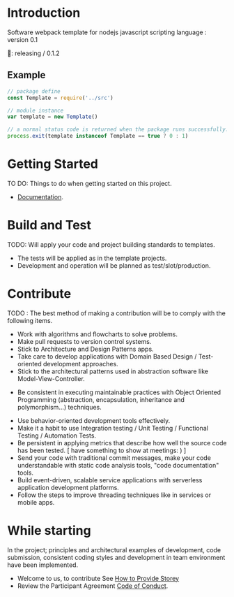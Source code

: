 # Introduction
Software webpack template for nodejs javascript scripting language : version 0.1

🔖: releasing / 0.1.2

## Example
```js
// package define
const Template = require('../src')

// module instance
var template = new Template()

// a normal status code is returned when the package runs successfully.
process.exit(template instanceof Template == true ? 0 : 1)
```

# Getting Started
TO DO: Things to do when getting started on this project.
- [Documentation](docs/README.md).

# Build and Test
TODO: Will apply your code and project building standards to templates.
* The tests will be applied as in the template projects.
* Development and operation will be planned as test/slot/production.

# Contribute
TODO : The best method of making a contribution will be to comply with the following items.
* Work with algorithms and flowcharts to solve problems.
* Make pull requests to version control systems.
* Stick to Architecture and Design Patterns apps.
* Take care to develop applications with Domain Based Design / Test-oriented development approaches.
* Stick to the architectural patterns used in abstraction software like Model-View-Controller.
- Be consistent in executing maintainable practices with Object Oriented Programming (abstraction, encapsulation, inheritance and polymorphism...) techniques.
* Use behavior-oriented development tools effectively.
* Make it a habit to use Integration testing / Unit Testing / Functional Testing / Automation Tests.
* Be persistent in applying metrics that describe how well the source code has been tested. [ have something to show at meetings: ) ]
* Send your code with traditional commit messages, make your code understandable with static code analysis tools, "code documentation" tools.
* Build event-driven, scalable service applications with serverless application development platforms.
* Follow the steps to improve threading techniques like in services or mobile apps. 

# While starting

In the project; principles and architectural examples of development, code submission, consistent coding styles and development in team environment have been implemented.

- Welcome to us, to contribute See [How to Provide Storey](CONTRIBUTING.md)
- Review the Participant Agreement [Code of Conduct](CODE_OF_CONDUCT.md).
